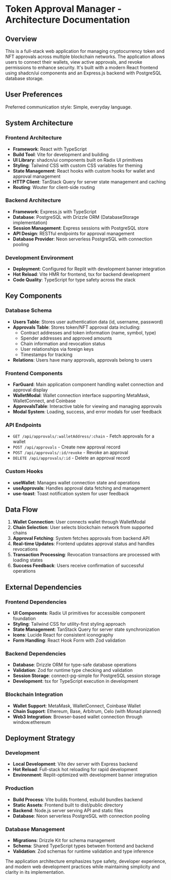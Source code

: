 # Token Approval Manager - Architecture Documentation

## Overview

This is a full-stack web application for managing cryptocurrency token and NFT approvals across multiple blockchain networks. The application allows users to connect their wallets, view active approvals, and revoke permissions to enhance security. It's built with a modern React frontend using shadcn/ui components and an Express.js backend with PostgreSQL database storage.

## User Preferences

Preferred communication style: Simple, everyday language.

## System Architecture

### Frontend Architecture
- **Framework**: React with TypeScript
- **Build Tool**: Vite for development and building
- **UI Library**: shadcn/ui components built on Radix UI primitives
- **Styling**: Tailwind CSS with custom CSS variables for theming
- **State Management**: React hooks with custom hooks for wallet and approval management
- **HTTP Client**: TanStack Query for server state management and caching
- **Routing**: Wouter for client-side routing

### Backend Architecture
- **Framework**: Express.js with TypeScript
- **Database**: PostgreSQL with Drizzle ORM (DatabaseStorage implementation)
- **Session Management**: Express sessions with PostgreSQL store
- **API Design**: RESTful endpoints for approval management
- **Database Provider**: Neon serverless PostgreSQL with connection pooling

### Development Environment
- **Deployment**: Configured for Replit with development banner integration
- **Hot Reload**: Vite HMR for frontend, tsx for backend development
- **Code Quality**: TypeScript for type safety across the stack

## Key Components

### Database Schema
- **Users Table**: Stores user authentication data (id, username, password)
- **Approvals Table**: Stores token/NFT approval data including:
  - Contract addresses and token information (name, symbol, type)
  - Spender addresses and approved amounts
  - Chain information and revocation status
  - User relationships via foreign keys
  - Timestamps for tracking
- **Relations**: Users have many approvals, approvals belong to users

### Frontend Components
- **FarGuard**: Main application component handling wallet connection and approval display
- **WalletModal**: Wallet connection interface supporting MetaMask, WalletConnect, and Coinbase
- **ApprovalsTable**: Interactive table for viewing and managing approvals
- **Modal System**: Loading, success, and error modals for user feedback

### API Endpoints
- `GET /api/approvals/:walletAddress/:chain` - Fetch approvals for a wallet
- `POST /api/approvals` - Create new approval record
- `POST /api/approvals/:id/revoke` - Revoke an approval
- `DELETE /api/approvals/:id` - Delete an approval record

### Custom Hooks
- **useWallet**: Manages wallet connection state and operations
- **useApprovals**: Handles approval data fetching and management
- **use-toast**: Toast notification system for user feedback

## Data Flow

1. **Wallet Connection**: User connects wallet through WalletModal
2. **Chain Selection**: User selects blockchain network from supported chains
3. **Approval Fetching**: System fetches approvals from backend API
4. **Real-time Updates**: Frontend updates approval status and handles revocations
5. **Transaction Processing**: Revocation transactions are processed with loading states
6. **Success Feedback**: Users receive confirmation of successful operations

## External Dependencies

### Frontend Dependencies
- **UI Components**: Radix UI primitives for accessible component foundation
- **Styling**: Tailwind CSS for utility-first styling approach
- **State Management**: TanStack Query for server state synchronization
- **Icons**: Lucide React for consistent iconography
- **Form Handling**: React Hook Form with Zod validation

### Backend Dependencies
- **Database**: Drizzle ORM for type-safe database operations
- **Validation**: Zod for runtime type checking and validation
- **Session Storage**: connect-pg-simple for PostgreSQL session storage
- **Development**: tsx for TypeScript execution in development

### Blockchain Integration
- **Wallet Support**: MetaMask, WalletConnect, Coinbase Wallet
- **Chain Support**: Ethereum, Base, Arbitrum, Celo (with Monad planned)
- **Web3 Integration**: Browser-based wallet connection through window.ethereum

## Deployment Strategy

### Development
- **Local Development**: Vite dev server with Express backend
- **Hot Reload**: Full-stack hot reloading for rapid development
- **Environment**: Replit-optimized with development banner integration

### Production
- **Build Process**: Vite builds frontend, esbuild bundles backend
- **Static Assets**: Frontend built to dist/public directory
- **Backend**: Node.js server serving API and static files
- **Database**: Neon serverless PostgreSQL with connection pooling

### Database Management
- **Migrations**: Drizzle Kit for schema management
- **Schema**: Shared TypeScript types between frontend and backend
- **Validation**: Zod schemas for runtime validation and type inference

The application architecture emphasizes type safety, developer experience, and modern web development practices while maintaining simplicity and clarity in its implementation.